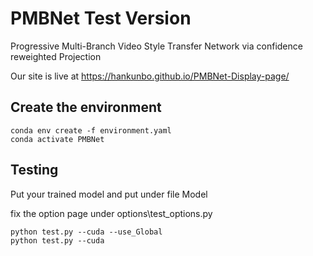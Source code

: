 # PMBNet Test Version
Progressive Multi-Branch Video Style Transfer Network via confidence reweighted Projection

Our site is live at https://hankunbo.github.io/PMBNet-Display-page/

## Create the environment
```
conda env create -f environment.yaml
conda activate PMBNet
```

## Testing
Put your trained model and put under file Model

fix the option page under options\test_options.py 

```
python test.py --cuda --use_Global
python test.py --cuda
```

